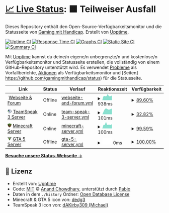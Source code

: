 # [📈 Live Status](https://upptime.github.io/upptime): <!--live status--> **🟧 Teilweiser Ausfall**

Dieses Repository enthält den Open-Source-Verfügbarkeitsmonitor und die Statusseite von [Gaming mit Handicap](https://www.gamingmithandicap.de). Erstellt von [Upptime](https://github.com/upptime/upptime).

[![Uptime CI](https://github.com/gamingmithandicap/status/workflows/Uptime%20CI/badge.svg)](https://github.com/gamingmithandicap/status/actions?query=workflow%3A%22Uptime+CI%22)
[![Response Time CI](https://github.com/gamingmithandicap/status/workflows/Response%20Time%20CI/badge.svg)](https://github.com/gamingmithandicap/status/actions?query=workflow%3A%22Response+Time+CI%22)
[![Graphs CI](https://github.com/gamingmithandicap/status/workflows/Graphs%20CI/badge.svg)](https://github.com/gamingmithandicap/status/actions?query=workflow%3A%22Graphs+CI%22)
[![Static Site CI](https://github.com/gamingmithandicap/status/workflows/Static%20Site%20CI/badge.svg)](https://github.com/gamingmithandicap/status/actions?query=workflow%3A%22Static+Site+CI%22)
[![Summary CI](https://github.com/gamingmithandicap/status/workflows/Summary%20CI/badge.svg)](https://github.com/gamingmithandicap/status/actions?query=workflow%3A%22Summary+CI%22)

Mit [Upptime](https://upptime.js.org) kannst du deine/n eigene/n unbegrenzte/n und kostenlose/n Verfügbarkeitsmonitor und Statusseite erstellen, die vollständig von einem GitHub-Repository unterstützt wird. Es verwendet [Probleme](https://github.com/GamingMitHandicap/status/issues) als Vorfallberichte, [Aktionen](https://github.com/gamingmithandicap/status/actions) als Verfügbarkeitsmonitor und [Seiten] https://github.com/gamingmithandicap/status) für die Statusseite.

<!--start: status pages-->
<!-- This summary is generated by Upptime (https://github.com/upptime/upptime) -->
<!-- Do not edit this manually, your changes will be overwritten -->
<!-- prettier-ignore -->
| Link | Status | Verlauf | Reaktionszeit | Verfügbarkeit |
| --- | ------ | ------- | ------------- | ------ |
| <img alt="" src="https://icons.duckduckgo.com/ip3/www.gamingmithandicap.de.ico" height="13"> [Webseite & Forum](https://www.gamingmithandicap.de) | Offline | [webseite-and-forum.yml](https://github.com/GamingMitHandicap/status/commits/HEAD/history/webseite-and-forum.yml) | <details><summary><img alt="Reaktionszeit-Diagramm" src="./graphs/webseite-and-forum/response-time-week.png" height="20"> 938ms</summary><br><a href="https://status.gamingmithandicap.de/history/webseite-and-forum"><img alt="Reaktionszeit 1003" src="https://img.shields.io/endpoint?url=https%3A%2F%2Fraw.githubusercontent.com%2FGamingMitHandicap%2Fstatus%2FHEAD%2Fapi%2Fwebseite-and-forum%2Fresponse-time.json"></a><br><a href="https://status.gamingmithandicap.de/history/webseite-and-forum"><img alt="24-Stunden Reaktionszeit 951" src="https://img.shields.io/endpoint?url=https%3A%2F%2Fraw.githubusercontent.com%2FGamingMitHandicap%2Fstatus%2FHEAD%2Fapi%2Fwebseite-and-forum%2Fresponse-time-day.json"></a><br><a href="https://status.gamingmithandicap.de/history/webseite-and-forum"><img alt="7-Tage Reaktionszeit 938" src="https://img.shields.io/endpoint?url=https%3A%2F%2Fraw.githubusercontent.com%2FGamingMitHandicap%2Fstatus%2FHEAD%2Fapi%2Fwebseite-and-forum%2Fresponse-time-week.json"></a><br><a href="https://status.gamingmithandicap.de/history/webseite-and-forum"><img alt="30-Tage Reaktionszeit 1003" src="https://img.shields.io/endpoint?url=https%3A%2F%2Fraw.githubusercontent.com%2FGamingMitHandicap%2Fstatus%2FHEAD%2Fapi%2Fwebseite-and-forum%2Fresponse-time-month.json"></a><br><a href="https://status.gamingmithandicap.de/history/webseite-and-forum"><img alt="1-Tag Reaktionszeit 1003" src="https://img.shields.io/endpoint?url=https%3A%2F%2Fraw.githubusercontent.com%2FGamingMitHandicap%2Fstatus%2FHEAD%2Fapi%2Fwebseite-and-forum%2Fresponse-time-year.json"></a></details> | <details><summary><a href="https://status.gamingmithandicap.de/history/webseite-and-forum">89.60%</a></summary><a href="https://status.gamingmithandicap.de/history/webseite-and-forum"><img alt="Verfügbarkeit 93.86%" src="https://img.shields.io/endpoint?url=https%3A%2F%2Fraw.githubusercontent.com%2FGamingMitHandicap%2Fstatus%2FHEAD%2Fapi%2Fwebseite-and-forum%2Fuptime.json"></a><br><a href="https://status.gamingmithandicap.de/history/webseite-and-forum"><img alt="24-Stunden Verfügbarkeit 51.70%" src="https://img.shields.io/endpoint?url=https%3A%2F%2Fraw.githubusercontent.com%2FGamingMitHandicap%2Fstatus%2FHEAD%2Fapi%2Fwebseite-and-forum%2Fuptime-day.json"></a><br><a href="https://status.gamingmithandicap.de/history/webseite-and-forum"><img alt="7-Tage Verfügbarkeit 89.60%" src="https://img.shields.io/endpoint?url=https%3A%2F%2Fraw.githubusercontent.com%2FGamingMitHandicap%2Fstatus%2FHEAD%2Fapi%2Fwebseite-and-forum%2Fuptime-week.json"></a><br><a href="https://status.gamingmithandicap.de/history/webseite-and-forum"><img alt="30-Tage Verfügbarkeit 93.86%" src="https://img.shields.io/endpoint?url=https%3A%2F%2Fraw.githubusercontent.com%2FGamingMitHandicap%2Fstatus%2FHEAD%2Fapi%2Fwebseite-and-forum%2Fuptime-month.json"></a><br><a href="https://status.gamingmithandicap.de/history/webseite-and-forum"><img alt="1-Jahr Verfügbarkeit 93.86%" src="https://img.shields.io/endpoint?url=https%3A%2F%2Fraw.githubusercontent.com%2FGamingMitHandicap%2Fstatus%2FHEAD%2Fapi%2Fwebseite-and-forum%2Fuptime-year.json"></a></details>
| <img alt="" src="https://raw.githubusercontent.com/gamingmithandicap/status/master/assets/ts3_icon.png" height="13"> [TeamSpeak 3 Server](server.gamingmithandicap.de) | Online | [team-speak-3-server.yml](https://github.com/GamingMitHandicap/status/commits/HEAD/history/team-speak-3-server.yml) | <details><summary><img alt="Reaktionszeit-Diagramm" src="./graphs/team-speak-3-server/response-time-week.png" height="20"> 101ms</summary><br><a href="https://status.gamingmithandicap.de/history/team-speak-3-server"><img alt="Reaktionszeit 107" src="https://img.shields.io/endpoint?url=https%3A%2F%2Fraw.githubusercontent.com%2FGamingMitHandicap%2Fstatus%2FHEAD%2Fapi%2Fteam-speak-3-server%2Fresponse-time.json"></a><br><a href="https://status.gamingmithandicap.de/history/team-speak-3-server"><img alt="24-Stunden Reaktionszeit 107" src="https://img.shields.io/endpoint?url=https%3A%2F%2Fraw.githubusercontent.com%2FGamingMitHandicap%2Fstatus%2FHEAD%2Fapi%2Fteam-speak-3-server%2Fresponse-time-day.json"></a><br><a href="https://status.gamingmithandicap.de/history/team-speak-3-server"><img alt="7-Tage Reaktionszeit 101" src="https://img.shields.io/endpoint?url=https%3A%2F%2Fraw.githubusercontent.com%2FGamingMitHandicap%2Fstatus%2FHEAD%2Fapi%2Fteam-speak-3-server%2Fresponse-time-week.json"></a><br><a href="https://status.gamingmithandicap.de/history/team-speak-3-server"><img alt="30-Tage Reaktionszeit 107" src="https://img.shields.io/endpoint?url=https%3A%2F%2Fraw.githubusercontent.com%2FGamingMitHandicap%2Fstatus%2FHEAD%2Fapi%2Fteam-speak-3-server%2Fresponse-time-month.json"></a><br><a href="https://status.gamingmithandicap.de/history/team-speak-3-server"><img alt="1-Tag Reaktionszeit 107" src="https://img.shields.io/endpoint?url=https%3A%2F%2Fraw.githubusercontent.com%2FGamingMitHandicap%2Fstatus%2FHEAD%2Fapi%2Fteam-speak-3-server%2Fresponse-time-year.json"></a></details> | <details><summary><a href="https://status.gamingmithandicap.de/history/team-speak-3-server">32.82%</a></summary><a href="https://status.gamingmithandicap.de/history/team-speak-3-server"><img alt="Verfügbarkeit 76.76%" src="https://img.shields.io/endpoint?url=https%3A%2F%2Fraw.githubusercontent.com%2FGamingMitHandicap%2Fstatus%2FHEAD%2Fapi%2Fteam-speak-3-server%2Fuptime.json"></a><br><a href="https://status.gamingmithandicap.de/history/team-speak-3-server"><img alt="24-Stunden Verfügbarkeit 100.00%" src="https://img.shields.io/endpoint?url=https%3A%2F%2Fraw.githubusercontent.com%2FGamingMitHandicap%2Fstatus%2FHEAD%2Fapi%2Fteam-speak-3-server%2Fuptime-day.json"></a><br><a href="https://status.gamingmithandicap.de/history/team-speak-3-server"><img alt="7-Tage Verfügbarkeit 32.82%" src="https://img.shields.io/endpoint?url=https%3A%2F%2Fraw.githubusercontent.com%2FGamingMitHandicap%2Fstatus%2FHEAD%2Fapi%2Fteam-speak-3-server%2Fuptime-week.json"></a><br><a href="https://status.gamingmithandicap.de/history/team-speak-3-server"><img alt="30-Tage Verfügbarkeit 76.76%" src="https://img.shields.io/endpoint?url=https%3A%2F%2Fraw.githubusercontent.com%2FGamingMitHandicap%2Fstatus%2FHEAD%2Fapi%2Fteam-speak-3-server%2Fuptime-month.json"></a><br><a href="https://status.gamingmithandicap.de/history/team-speak-3-server"><img alt="1-Jahr Verfügbarkeit 76.76%" src="https://img.shields.io/endpoint?url=https%3A%2F%2Fraw.githubusercontent.com%2FGamingMitHandicap%2Fstatus%2FHEAD%2Fapi%2Fteam-speak-3-server%2Fuptime-year.json"></a></details>
| <img alt="" src="https://raw.githubusercontent.com/gamingmithandicap/status/master/assets/mc_icon.png" height="13"> [Minecraft Server](server.gamingmithandicap.de) | Online | [minecraft-server.yml](https://github.com/GamingMitHandicap/status/commits/HEAD/history/minecraft-server.yml) | <details><summary><img alt="Reaktionszeit-Diagramm" src="./graphs/minecraft-server/response-time-week.png" height="20"> 100ms</summary><br><a href="https://status.gamingmithandicap.de/history/minecraft-server"><img alt="Reaktionszeit 109" src="https://img.shields.io/endpoint?url=https%3A%2F%2Fraw.githubusercontent.com%2FGamingMitHandicap%2Fstatus%2FHEAD%2Fapi%2Fminecraft-server%2Fresponse-time.json"></a><br><a href="https://status.gamingmithandicap.de/history/minecraft-server"><img alt="24-Stunden Reaktionszeit 106" src="https://img.shields.io/endpoint?url=https%3A%2F%2Fraw.githubusercontent.com%2FGamingMitHandicap%2Fstatus%2FHEAD%2Fapi%2Fminecraft-server%2Fresponse-time-day.json"></a><br><a href="https://status.gamingmithandicap.de/history/minecraft-server"><img alt="7-Tage Reaktionszeit 100" src="https://img.shields.io/endpoint?url=https%3A%2F%2Fraw.githubusercontent.com%2FGamingMitHandicap%2Fstatus%2FHEAD%2Fapi%2Fminecraft-server%2Fresponse-time-week.json"></a><br><a href="https://status.gamingmithandicap.de/history/minecraft-server"><img alt="30-Tage Reaktionszeit 109" src="https://img.shields.io/endpoint?url=https%3A%2F%2Fraw.githubusercontent.com%2FGamingMitHandicap%2Fstatus%2FHEAD%2Fapi%2Fminecraft-server%2Fresponse-time-month.json"></a><br><a href="https://status.gamingmithandicap.de/history/minecraft-server"><img alt="1-Tag Reaktionszeit 109" src="https://img.shields.io/endpoint?url=https%3A%2F%2Fraw.githubusercontent.com%2FGamingMitHandicap%2Fstatus%2FHEAD%2Fapi%2Fminecraft-server%2Fresponse-time-year.json"></a></details> | <details><summary><a href="https://status.gamingmithandicap.de/history/minecraft-server">99.59%</a></summary><a href="https://status.gamingmithandicap.de/history/minecraft-server"><img alt="Verfügbarkeit 98.26%" src="https://img.shields.io/endpoint?url=https%3A%2F%2Fraw.githubusercontent.com%2FGamingMitHandicap%2Fstatus%2FHEAD%2Fapi%2Fminecraft-server%2Fuptime.json"></a><br><a href="https://status.gamingmithandicap.de/history/minecraft-server"><img alt="24-Stunden Verfügbarkeit 100.00%" src="https://img.shields.io/endpoint?url=https%3A%2F%2Fraw.githubusercontent.com%2FGamingMitHandicap%2Fstatus%2FHEAD%2Fapi%2Fminecraft-server%2Fuptime-day.json"></a><br><a href="https://status.gamingmithandicap.de/history/minecraft-server"><img alt="7-Tage Verfügbarkeit 99.59%" src="https://img.shields.io/endpoint?url=https%3A%2F%2Fraw.githubusercontent.com%2FGamingMitHandicap%2Fstatus%2FHEAD%2Fapi%2Fminecraft-server%2Fuptime-week.json"></a><br><a href="https://status.gamingmithandicap.de/history/minecraft-server"><img alt="30-Tage Verfügbarkeit 98.26%" src="https://img.shields.io/endpoint?url=https%3A%2F%2Fraw.githubusercontent.com%2FGamingMitHandicap%2Fstatus%2FHEAD%2Fapi%2Fminecraft-server%2Fuptime-month.json"></a><br><a href="https://status.gamingmithandicap.de/history/minecraft-server"><img alt="1-Jahr Verfügbarkeit 98.26%" src="https://img.shields.io/endpoint?url=https%3A%2F%2Fraw.githubusercontent.com%2FGamingMitHandicap%2Fstatus%2FHEAD%2Fapi%2Fminecraft-server%2Fuptime-year.json"></a></details>
| <img alt="" src="https://raw.githubusercontent.com/gamingmithandicap/status/master/assets/gta5_icon.png" height="13"> [GTA 5 Server](play.gamhc.de) | Offline | [gta-5-server.yml](https://github.com/GamingMitHandicap/status/commits/HEAD/history/gta-5-server.yml) | <details><summary><img alt="Reaktionszeit-Diagramm" src="./graphs/gta-5-server/response-time-week.png" height="20"> 0ms</summary><br><a href="https://status.gamingmithandicap.de/history/gta-5-server"><img alt="Reaktionszeit 0" src="https://img.shields.io/endpoint?url=https%3A%2F%2Fraw.githubusercontent.com%2FGamingMitHandicap%2Fstatus%2FHEAD%2Fapi%2Fgta-5-server%2Fresponse-time.json"></a><br><a href="https://status.gamingmithandicap.de/history/gta-5-server"><img alt="24-Stunden Reaktionszeit 0" src="https://img.shields.io/endpoint?url=https%3A%2F%2Fraw.githubusercontent.com%2FGamingMitHandicap%2Fstatus%2FHEAD%2Fapi%2Fgta-5-server%2Fresponse-time-day.json"></a><br><a href="https://status.gamingmithandicap.de/history/gta-5-server"><img alt="7-Tage Reaktionszeit 0" src="https://img.shields.io/endpoint?url=https%3A%2F%2Fraw.githubusercontent.com%2FGamingMitHandicap%2Fstatus%2FHEAD%2Fapi%2Fgta-5-server%2Fresponse-time-week.json"></a><br><a href="https://status.gamingmithandicap.de/history/gta-5-server"><img alt="30-Tage Reaktionszeit 0" src="https://img.shields.io/endpoint?url=https%3A%2F%2Fraw.githubusercontent.com%2FGamingMitHandicap%2Fstatus%2FHEAD%2Fapi%2Fgta-5-server%2Fresponse-time-month.json"></a><br><a href="https://status.gamingmithandicap.de/history/gta-5-server"><img alt="1-Tag Reaktionszeit 0" src="https://img.shields.io/endpoint?url=https%3A%2F%2Fraw.githubusercontent.com%2FGamingMitHandicap%2Fstatus%2FHEAD%2Fapi%2Fgta-5-server%2Fresponse-time-year.json"></a></details> | <details><summary><a href="https://status.gamingmithandicap.de/history/gta-5-server">100.00%</a></summary><a href="https://status.gamingmithandicap.de/history/gta-5-server"><img alt="Verfügbarkeit 86.69%" src="https://img.shields.io/endpoint?url=https%3A%2F%2Fraw.githubusercontent.com%2FGamingMitHandicap%2Fstatus%2FHEAD%2Fapi%2Fgta-5-server%2Fuptime.json"></a><br><a href="https://status.gamingmithandicap.de/history/gta-5-server"><img alt="24-Stunden Verfügbarkeit 100.00%" src="https://img.shields.io/endpoint?url=https%3A%2F%2Fraw.githubusercontent.com%2FGamingMitHandicap%2Fstatus%2FHEAD%2Fapi%2Fgta-5-server%2Fuptime-day.json"></a><br><a href="https://status.gamingmithandicap.de/history/gta-5-server"><img alt="7-Tage Verfügbarkeit 100.00%" src="https://img.shields.io/endpoint?url=https%3A%2F%2Fraw.githubusercontent.com%2FGamingMitHandicap%2Fstatus%2FHEAD%2Fapi%2Fgta-5-server%2Fuptime-week.json"></a><br><a href="https://status.gamingmithandicap.de/history/gta-5-server"><img alt="30-Tage Verfügbarkeit 86.69%" src="https://img.shields.io/endpoint?url=https%3A%2F%2Fraw.githubusercontent.com%2FGamingMitHandicap%2Fstatus%2FHEAD%2Fapi%2Fgta-5-server%2Fuptime-month.json"></a><br><a href="https://status.gamingmithandicap.de/history/gta-5-server"><img alt="1-Jahr Verfügbarkeit 86.69%" src="https://img.shields.io/endpoint?url=https%3A%2F%2Fraw.githubusercontent.com%2FGamingMitHandicap%2Fstatus%2FHEAD%2Fapi%2Fgta-5-server%2Fuptime-year.json"></a></details>

<!--end: status pages-->

[**Besuche unsere Status-Webseite →**](https://status.gamingmithandicap.de)

## 📄 Lizenz

- Erstellt von: [Upptime](https://github.com/upptime/upptime)
- Code: [MIT](./LICENSE) © [Anand Chowdhary](https://anandchowdhary.com), unterstützt durch [Pabio](https://pabio.com)
- Daten in dem `./history` Ordner: [Open Database License](https://opendatacommons.org/licenses/odbl/1-0/)
- Minecraft & GTA 5 icon von: [dedg3](https://tsicons.com/user/dedg3)
- TeamSpeak 3 icon von: [dAKirby309 (Michael)](https://icon-icons.com/de/pack/Simply-Styled-Icons/195)

